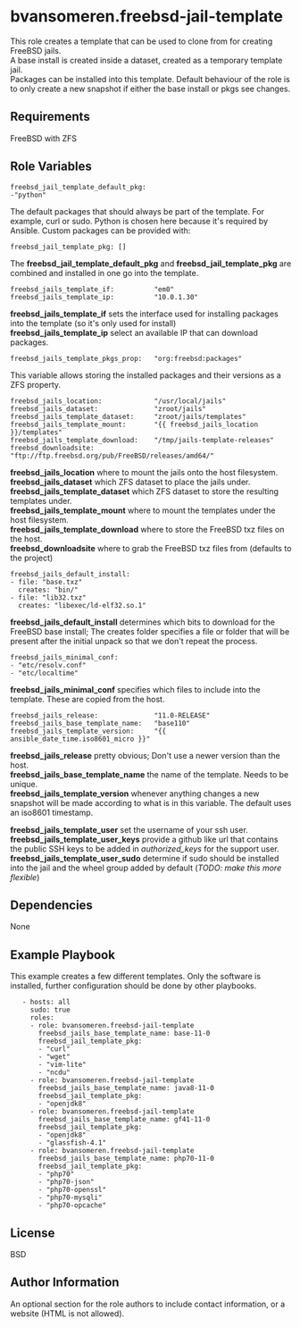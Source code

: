 bvansomeren.freebsd-jail-template
==================================

This role creates a template that can be used to clone from for creating FreeBSD jails.  
A base install is created inside a dataset, created as a temporary template jail.  
Packages can be installed into this template.
Default behaviour of the role is to only create a new snapshot if either the base install or pkgs see changes.

Requirements
------------

FreeBSD with ZFS

Role Variables
--------------
```
freebsd_jail_template_default_pkg:
-"python"
```
The default packages that should always be part of the template. For example, curl or sudo. Python is chosen here because it's required by Ansible.
Custom packages can be provided with:

```
freebsd_jail_template_pkg: []
```
The **freebsd\_jail\_template\_default\_pkg** and **freebsd\_jail\_template\_pkg** are combined and installed in one go into the template.

```
freebsd_jails_template_if:          "em0"
freebsd_jails_template_ip:          "10.0.1.30"
```

**freebsd\_jails\_template\_if** sets the interface used for installing packages into the template (so it's only used for install)  
**freebsd\_jails\_template\_ip** select an available IP that can download packages.

```
freebsd_jails_template_pkgs_prop:   "org:freebsd:packages"
```
This variable allows storing the installed packages and their versions as a ZFS property. 

```
freebsd_jails_location:             "/usr/local/jails"
freebsd_jails_dataset:              "zroot/jails"
freebsd_jails_template_dataset:     "zroot/jails/templates"
freebsd_jails_template_mount:       "{{ freebsd_jails_location }}/templates"
freebsd_jails_template_download:    "/tmp/jails-template-releases"
freebsd_downloadsite:               "ftp://ftp.freebsd.org/pub/FreeBSD/releases/amd64/"
```

**freebsd\_jails\_location** where to mount the jails onto the host filesystem.  
**freebsd\_jails\_dataset** which ZFS dataset to place the jails under.  
**freebsd\_jails\_template\_dataset** which ZFS dataset to store the resulting templates under.  
**freebsd\_jails\_template\_mount** where to mount the templates under the host filesystem.  
**freebsd\_jails\_template\_download** where to store the FreeBSD txz files on the host.  
**freebsd\_downloadsite** where to grab the FreeBSD txz files from (defaults to the project)  

```
freebsd_jails_default_install:
- file: "base.txz"
  creates: "bin/"
- file: "lib32.txz"
  creates: "libexec/ld-elf32.so.1"
```

**freebsd\_jails\_default\_install** determines which bits to download for the FreeBSD base install; The creates folder specifies a file or folder that will be present after the initial unpack so that we don't repeat the process.

```
freebsd_jails_minimal_conf:
- "etc/resolv.conf"
- "etc/localtime"
```
**freebsd\_jails\_minimal\_conf** specifies which files to include into the template. These are copied from the host.  

```
freebsd_jails_release:              "11.0-RELEASE"
freebsd_jails_base_template_name:   "base110"
freebsd_jails_template_version:     "{{ ansible_date_time.iso8601_micro }}"
```
**freebsd\_jails\_release** pretty obvious; Don't use a newer version than the host.  
**freebsd\_jails\_base\_template\_name** the name of the template. Needs to be unique.  
**freebsd\_jails\_template\_version** whenever anything changes a new snapshot will be made according to what is in this variable. The default uses an iso8601 timestamp.  

**freebsd\_jails\_template\_user** set the username of your ssh user.  
**freebsd\_jails\_template\_user\_keys** provide a github like url that contains the public SSH keys to be added in _authorized\_keys_ for the support user.  
**freebsd\_jails\_template\_user\_sudo** determine if sudo should be installed into the jail and the wheel group added by default (_TODO: make this more flexible_)

Dependencies
------------

None

Example Playbook
----------------

This example creates a few different templates. Only the software is installed, further configuration should be done by other playbooks.  

```
   - hosts: all
     sudo: true
     roles:
     - role: bvansomeren.freebsd-jail-template
       freebsd_jails_base_template_name: base-11-0
       freebsd_jail_template_pkg:
       - "curl"
       - "wget"
       - "vim-lite"
       - "ncdu"
     - role: bvansomeren.freebsd-jail-template
       freebsd_jails_base_template_name: java8-11-0
       freebsd_jail_template_pkg:
       - "openjdk8"
     - role: bvansomeren.freebsd-jail-template
       freebsd_jails_base_template_name: gf41-11-0
       freebsd_jail_template_pkg:
       - "openjdk8"
       - "glassfish-4.1"
     - role: bvansomeren.freebsd-jail-template
       freebsd_jails_base_template_name: php70-11-0
       freebsd_jail_template_pkg:
       - "php70"
       - "php70-json"
       - "php70-openssl"
       - "php70-mysqli"
       - "php70-opcache" 

```

License
-------

BSD

Author Information
------------------

An optional section for the role authors to include contact information, or a website (HTML is not allowed).
